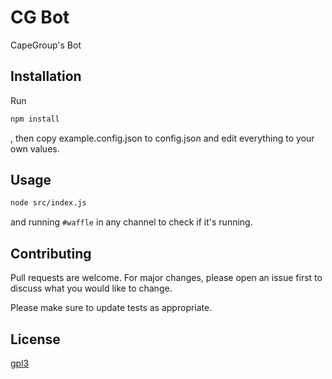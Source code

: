 
# CG Bot
CapeGroup's Bot

## Installation
Run 

```bash
npm install
```
, then copy example.config.json to config.json and edit everything
to your own values.

## Usage
```bash
node src/index.js
```
and running `#waffle` in any channel to check if it's running.

## Contributing
Pull requests are welcome. For major changes, please open an issue first to discuss what you would like to change.

Please make sure to update tests as appropriate.

## License
[gpl3](https://www.gnu.org/licenses/gpl-3.0.html)